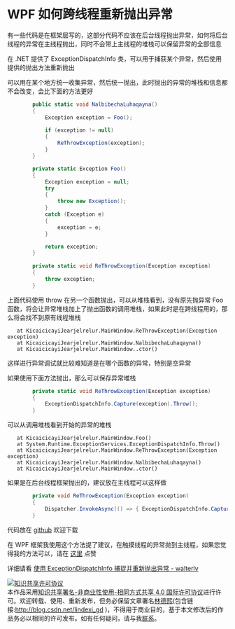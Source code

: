
# WPF 如何跨线程重新抛出异常

有一些代码是在框架层写的，这部分代码不应该在后台线程抛出异常，如何将后台线程的异常在主线程抛出，同时不会带上主线程的堆栈可以保留异常的全部信息

<!--more-->


<!-- CreateTime:2019/10/7 13:24:54 -->

<!-- csdn -->

在 .NET 提供了 ExceptionDispatchInfo 类，可以用于捕获某个异常，然后使用提供的抛出方法重新抛出

可以用在某个地方统一收集异常，然后统一抛出，此时抛出的异常的堆栈和信息都不会改变，会比下面的方法更好

```csharp
        public static void NalbibechaLuhaqayna()
        {
            Exception exception = Foo();

            if (exception != null)
            {
                ReThrowException(exception);
            }
        }

        private static Exception Foo()
        {
            Exception exception = null;
            try
            {
                throw new Exception();
            }
            catch (Exception e)
            {
                exception = e;
            }

            return exception;
        }
             
        private static void ReThrowException(Exception exception)
        {
            throw exception;
        }
```

上面代码使用 throw 在另一个函数抛出，可以从堆栈看到，没有原先抛异常 Foo 函数，将会让异常堆栈加上了抛出函数的调用堆栈，如果此时是在跨线程用的，那么将会找不到原有线程堆栈

```
   at KicaicicayiJearjelrelur.MainWindow.ReThrowException(Exception exception)
   at KicaicicayiJearjelrelur.MainWindow.NalbibechaLuhaqayna()
   at KicaicicayiJearjelrelur.MainWindow..ctor()
```

这样进行异常调试就比较难知道是在哪个函数的异常，特别是空异常

如果使用下面方法抛出，那么可以保存异常堆栈

```csharp
        private static void ReThrowException(Exception exception)
        {
            ExceptionDispatchInfo.Capture(exception).Throw();
        }
```

可以从调用堆栈看到开始的异常的堆栈

```
   at KicaicicayiJearjelrelur.MainWindow.Foo()
   at System.Runtime.ExceptionServices.ExceptionDispatchInfo.Throw()
   at KicaicicayiJearjelrelur.MainWindow.ReThrowException(Exception exception)
   at KicaicicayiJearjelrelur.MainWindow.NalbibechaLuhaqayna()
   at KicaicicayiJearjelrelur.MainWindow..ctor()
```

如果是在后台线程框架抛出的，建议放在主线程可以这样做

```csharp
        private void ReThrowException(Exception exception)
        {
            Dispatcher.InvokeAsync(() => { ExceptionDispatchInfo.Capture(exception).Throw(); });
        }
```

代码放在 [github](https://github.com/lindexi/lindexi_gd/tree/b418b8d562a9534b450488aa15e8ae58bd54542e/KicaicicayiJearjelrelur/KicaicicayiJearjelrelur) 欢迎下载

在 WPF 框架我使用这个方法提了建议，在触摸线程的异常抛到主线程，如果您觉得我的方法可以，请在 [这里](https://github.com/dotnet/wpf/pull/945 ) 点赞

详细请看 [使用 ExceptionDispatchInfo 捕捉并重新抛出异常 - walterlv](https://blog.walterlv.com/post/exceptiondispatchinfo-capture-throw.html )





<a rel="license" href="http://creativecommons.org/licenses/by-nc-sa/4.0/"><img alt="知识共享许可协议" style="border-width:0" src="https://licensebuttons.net/l/by-nc-sa/4.0/88x31.png" /></a><br />本作品采用<a rel="license" href="http://creativecommons.org/licenses/by-nc-sa/4.0/">知识共享署名-非商业性使用-相同方式共享 4.0 国际许可协议</a>进行许可。欢迎转载、使用、重新发布，但务必保留文章署名[林德熙](http://blog.csdn.net/lindexi_gd)(包含链接:http://blog.csdn.net/lindexi_gd )，不得用于商业目的，基于本文修改后的作品务必以相同的许可发布。如有任何疑问，请与我[联系](mailto:lindexi_gd@163.com)。